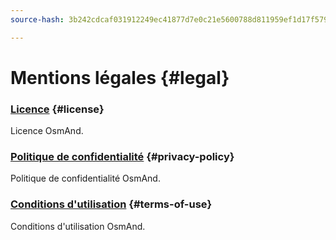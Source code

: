 ```yaml
---
source-hash: 3b242cdcaf031912249ec41877d7e0c21e5600788d811959ef1d17f5793843fe

---
```

# Mentions légales {#legal}

### [Licence](./license.md) {#license}

Licence OsmAnd.

### [Politique de confidentialité](./privacy-policy.md) {#privacy-policy}

Politique de confidentialité OsmAnd.

### [Conditions d'utilisation](./terms-of-use.md) {#terms-of-use}

Conditions d'utilisation OsmAnd.